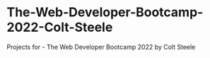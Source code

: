 # The-Web-Developer-Bootcamp-2022-Colt-Steele
Projects for - The Web Developer Bootcamp 2022 by Colt Steele

